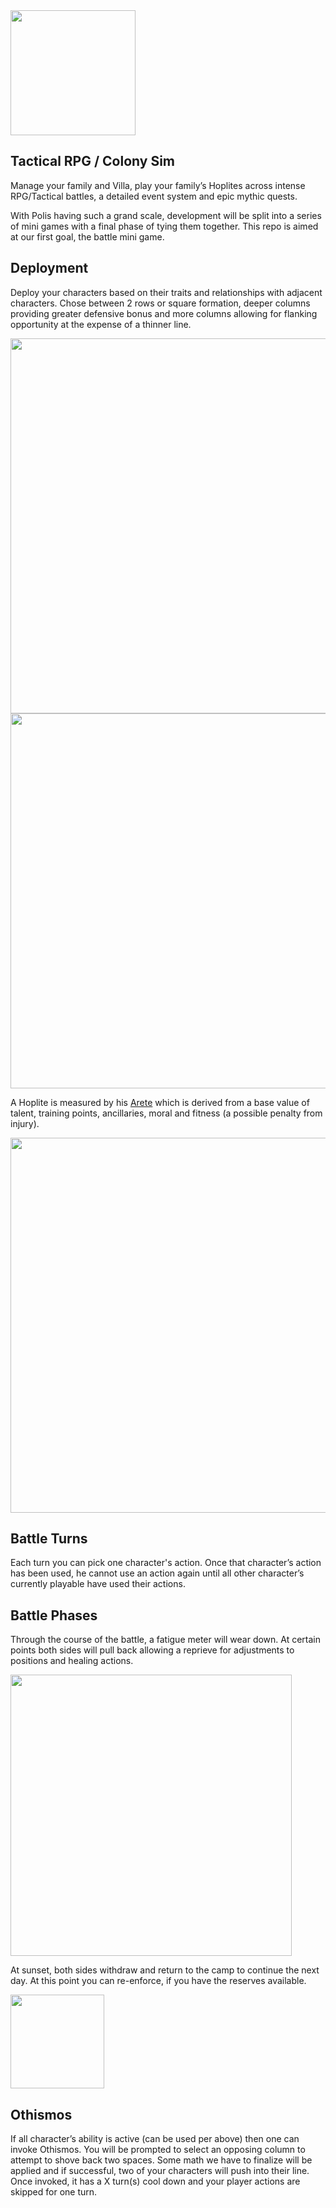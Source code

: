 <img src="https://0xprimordia.github.io/Polis/assets/logo.png" width="200" />

## Tactical RPG / Colony Sim
Manage your family and Villa, play your family’s Hoplites across intense RPG/Tactical battles, a detailed event system and epic mythic quests.

With Polis having such a grand scale, development will be split into a series of mini games with a final phase of tying them together. This repo is aimed at our first goal, the battle mini game.

## Deployment
Deploy your characters based on their traits and relationships with adjacent characters. Chose between 2 rows or square formation, deeper columns providing greater defensive bonus and more columns allowing for flanking opportunity at the expense of a thinner line.


<img src="https://0xprimordia.github.io/Polis/assets/deployment-1.png" width="600" />
<img src="https://0xprimordia.github.io/Polis/assets/deployment-2.png" width="600" />

A Hoplite is measured by his <a href="https://en.wikipedia.org/wiki/Arete" target="_blank">Arete</a> which is derived from a base value of talent, training points, ancillaries, moral and fitness (a possible penalty from injury).

<img src="https://0xprimordia.github.io/Polis/assets/character-card.png" width="600" />

## Battle Turns

Each turn you can pick one character's action. Once that character’s action has been used, he cannot use
an action again until all other character’s currently playable have used their actions. 

## Battle Phases

Through the course of the battle, a fatigue meter will wear down. At certain 
points both sides will pull back allowing a reprieve for adjustments to positions and healing actions.

<img src="https://0xprimordia.github.io/Polis/assets/fatigue.png" width="450" />

At sunset, both sides withdraw and return to the camp to continue the next day. At this point you can 
re-enforce, if you have the reserves available.

<img src="https://0xprimordia.github.io/Polis/assets/sundial.png" width="150" />

## Othismos

If all character’s ability is active (can be used per above) then one can invoke Othismos. You will be prompted to
select an opposing column to attempt to shove back two spaces. Some math we have to finalize will be applied and if 
successful, two of your characters will push into their line. Once invoked, it has a X turn(s) cool down and your player actions
are skipped for one turn.

